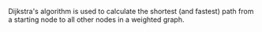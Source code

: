 Dijkstra's algorithm is used to calculate the shortest (and fastest) path from a starting node to all other nodes in a weighted graph. 

